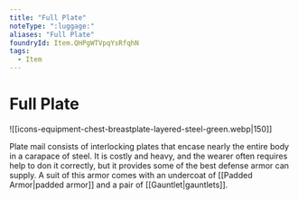 ```yaml
---
title: "Full Plate"
noteType: ":luggage:"
aliases: "Full Plate"
foundryId: Item.QHPgWTVpqYsRfqhN
tags:
  - Item
---
```


# Full Plate
![[icons-equipment-chest-breastplate-layered-steel-green.webp|150]]

Plate mail consists of interlocking plates that encase nearly the entire body in a carapace of steel. It is costly and heavy, and the wearer often requires help to don it correctly, but it provides some of the best defense armor can supply. A suit of this armor comes with an undercoat of [[Padded Armor|padded armor]] and a pair of [[Gauntlet|gauntlets]].

